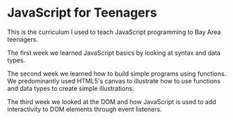 # JavaScript for Teenagers

This is the curriculum I used to teach JavaScript programming to Bay Area teenagers.

The first week we learned JavaScript basics by looking at syntax and data types.

The second week we learned how to build simple programs using functions. We predominantly used HTML5's canvas to illustrate how to use functions and data types to create simple illustrations.

The third week we looked at the DOM and how JavaScript is used to add interactivity to DOM elements through event listeners.
